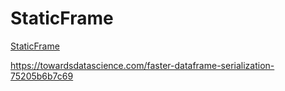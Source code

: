# StaticFrame

[StaticFrame](https://github.com/static-frame/static-frame)

https://towardsdatascience.com/faster-dataframe-serialization-75205b6b7c69

